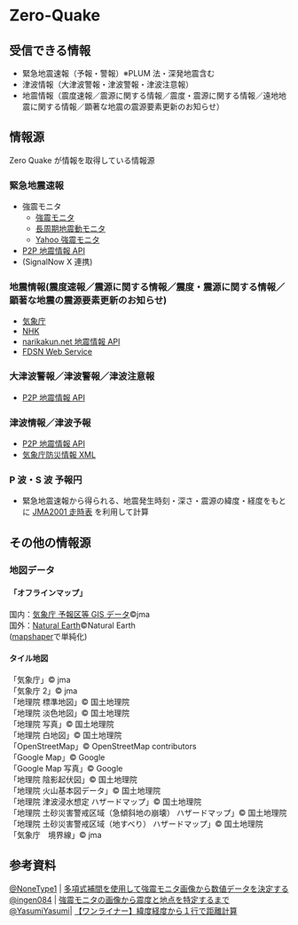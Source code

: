 # Zero-Quake

## 受信できる情報

- 緊急地震速報（予報・警報）※PLUM 法・深発地震含む
- 津波情報（大津波警報・津波警報・津波注意報）
- 地震情報（震度速報／震源に関する情報／震度・震源に関する情報／遠地地震に関する情報／顕著な地震の震源要素更新のお知らせ）

## 情報源

Zero Quake が情報を取得している情報源

### 緊急地震速報

- 強震モニタ
  - [強震モニタ](http://www.kmoni.bosai.go.jp/)
  - [長周期地震動モニタ](lmoni.bosai.go.jp)
  - [Yahoo 強震モニタ](https://typhoon.yahoo.co.jp/weather/jp/earthquake/kyoshin/)
- [P2P 地震情報 API](https://www.p2pquake.net/json_api_v2/)
- (SignalNow X 連携)

### 地震情報(震度速報／震源に関する情報／震度・震源に関する情報／顕著な地震の震源要素更新のお知らせ)

- [気象庁](https://www.jma.go.jp/bosai/map.html?contents=earthquake_map)
- [NHK](https://www.nhk.or.jp/kishou-saigai/earthquake/)
- [narikakun.net 地震情報 API](https://dev.narikakun.net/doc/earthquake)
- [FDSN Web Service](https://earthquake.usgs.gov/fdsnws/event/1/)

### 大津波警報／津波警報／津波注意報

- [P2P 地震情報 API](https://www.p2pquake.net/json_api_v2/)

### 津波情報／津波予報

- [P2P 地震情報 API](https://www.p2pquake.net/json_api_v2/)
- [気象庁防災情報 XML](https://xml.kishou.go.jp/xmlpull.html)

### P 波・S 波 予報円

- 緊急地震速報から得られる、地震発生時刻・深さ・震源の緯度・経度をもとに
  [JMA2001 走時表](https://www.data.jma.go.jp/eqev/data/bulletin/catalog/appendix/trtime/trt_j.html)
  を利用して計算

## その他の情報源

### 地図データ

#### 「オフラインマップ」

国内：[気象庁 予報区等 GIS データ](https://www.data.jma.go.jp/developer/gis.html)©jma  
国外：[Natural Earth](https://www.naturalearthdata.com/downloads/110m-cultural-vectors/)©Natural Earth  
([mapshaper](https://mapshaper.org/)で単純化)

#### タイル地図

「気象庁」© jma  
「気象庁 2」© jma  
「地理院 標準地図」© 国土地理院  
「地理院 淡色地図」© 国土地理院  
「地理院 写真」© 国土地理院  
「地理院 白地図」© 国土地理院  
「OpenStreetMap」© OpenStreetMap contributors  
「Google Map」© Google  
「Google Map 写真」© Google  
「地理院 陰影起伏図」© 国土地理院  
「地理院 火山基本図データ」© 国土地理院  
「地理院 津波浸水想定 ハザードマップ」© 国土地理院  
「地理院 土砂災害警戒区域（急傾斜地の崩壊） ハザードマップ」© 国土地理院  
「地理院 土砂災害警戒区域（地すべり） ハザードマップ」© 国土地理院  
「気象庁　境界線」© jma

## 参考資料

[@NoneType1](https://twitter.com/NoneType1) |
[多項式補間を使用して強震モニタ画像から数値データを決定する](https://qiita.com/NoneType1/items/a4d2cf932e20b56ca444)  
[@ingen084](https://twitter.com/ingen084) |
[強震モニタの画像から震度と地点を特定するまで](https://qiita.com/ingen084/items/7e91f8da2996972ac586)  
[@YasumiYasumi](https://qiita.com/YasumiYasumi)|
[【ワンライナー】緯度経度から１行で距離計算](https://qiita.com/YasumiYasumi/items/9e8a6f185b00cba8c8bd)
